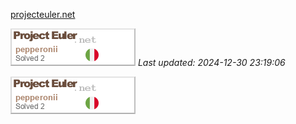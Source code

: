 [projecteuler.net](https://projecteuler.net/archives)

![Profile Image](./profileimage.png)
_Last updated: 2024-12-30 23:19:06_


![Profile Image](./profileimage.png)

